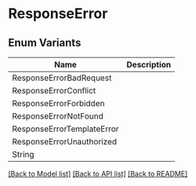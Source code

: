 # ResponseError

## Enum Variants

| Name | Description |
|---- | -----|
| ResponseErrorBadRequest |  |
| ResponseErrorConflict |  |
| ResponseErrorForbidden |  |
| ResponseErrorNotFound |  |
| ResponseErrorTemplateError |  |
| ResponseErrorUnauthorized |  |
| String |  |

[[Back to Model list]](../README.md#documentation-for-models) [[Back to API list]](../README.md#documentation-for-api-endpoints) [[Back to README]](../README.md)


